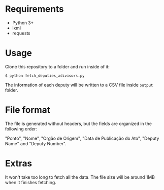 # Requirements

- Python 3+
- lxml
- requests

# Usage

Clone this repository to a folder and run inside of it:

`$ python fetch_deputies_adivisors.py`

The information of each deputy will be written to a CSV file inside `output` folder.

# File format

The file is generated without headers, but the fields are organized in the following order:

"Ponto", "Nome", "Orgão de Origem", "Data de Publicação do Ato", "Deputy Name" and "Deputy Number".

# Extras

It won't take too long to fetch all the data. The file size will be around 1MB when it finishes fetching.
